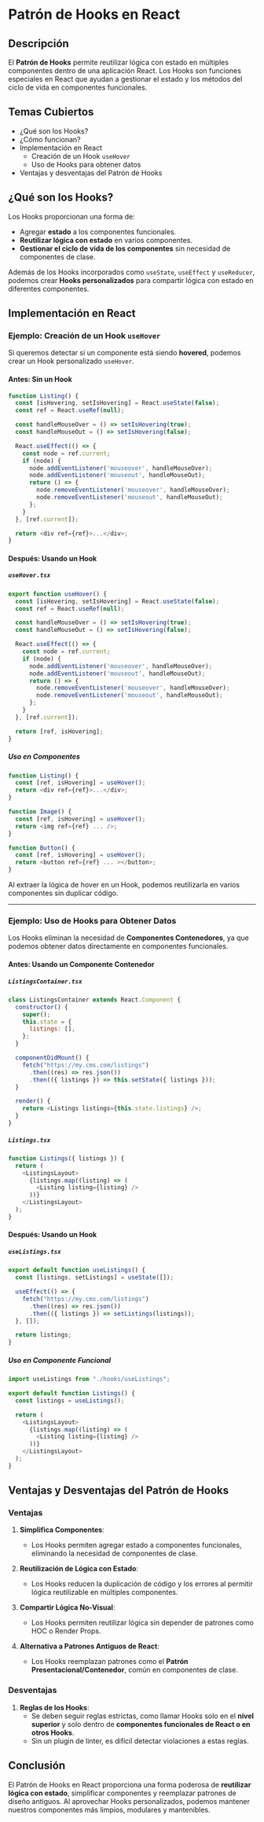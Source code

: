 # Patrón de Hooks en React

## Descripción
El **Patrón de Hooks** permite reutilizar lógica con estado en múltiples componentes dentro de una aplicación React. Los Hooks son funciones especiales en React que ayudan a gestionar el estado y los métodos del ciclo de vida en componentes funcionales.

## Temas Cubiertos
- ¿Qué son los Hooks?
- ¿Cómo funcionan?
- Implementación en React
  - Creación de un Hook `useHover`
  - Uso de Hooks para obtener datos
- Ventajas y desventajas del Patrón de Hooks

## ¿Qué son los Hooks?
Los Hooks proporcionan una forma de:
- Agregar **estado** a los componentes funcionales.
- **Reutilizar lógica con estado** en varios componentes.
- **Gestionar el ciclo de vida de los componentes** sin necesidad de componentes de clase.

Además de los Hooks incorporados como `useState`, `useEffect` y `useReducer`, podemos crear **Hooks personalizados** para compartir lógica con estado en diferentes componentes.

## Implementación en React

### Ejemplo: Creación de un Hook `useHover`
Si queremos detectar si un componente está siendo **hovered**, podemos crear un Hook personalizado `useHover`.

#### **Antes: Sin un Hook**
```javascript
function Listing() {
  const [isHovering, setIsHovering] = React.useState(false);
  const ref = React.useRef(null);

  const handleMouseOver = () => setIsHovering(true);
  const handleMouseOut = () => setIsHovering(false);

  React.useEffect(() => {
    const node = ref.current;
    if (node) {
      node.addEventListener('mouseover', handleMouseOver);
      node.addEventListener('mouseout', handleMouseOut);
      return () => {
        node.removeEventListener('mouseover', handleMouseOver);
        node.removeEventListener('mouseout', handleMouseOut);
      };
    }
  }, [ref.current]);

  return <div ref={ref}>...</div>;
}
```

#### **Después: Usando un Hook**
##### `useHover.tsx`
```javascript
export function useHover() {
  const [isHovering, setIsHovering] = React.useState(false);
  const ref = React.useRef(null);

  const handleMouseOver = () => setIsHovering(true);
  const handleMouseOut = () => setIsHovering(false);

  React.useEffect(() => {
    const node = ref.current;
    if (node) {
      node.addEventListener('mouseover', handleMouseOver);
      node.addEventListener('mouseout', handleMouseOut);
      return () => {
        node.removeEventListener('mouseover', handleMouseOver);
        node.removeEventListener('mouseout', handleMouseOut);
      };
    }
  }, [ref.current]);

  return [ref, isHovering];
}
```

##### **Uso en Componentes**
```javascript
function Listing() {
  const [ref, isHovering] = useHover();
  return <div ref={ref}>...</div>;
}

function Image() {
  const [ref, isHovering] = useHover();
  return <img ref={ref} ... />;
}

function Button() {
  const [ref, isHovering] = useHover();
  return <button ref={ref} ... ></button>;
}
```

Al extraer la lógica de hover en un Hook, podemos reutilizarla en varios componentes sin duplicar código.

---

### Ejemplo: Uso de Hooks para Obtener Datos
Los Hooks eliminan la necesidad de **Componentes Contenedores**, ya que podemos obtener datos directamente en componentes funcionales.

#### **Antes: Usando un Componente Contenedor**
##### `ListingsContainer.tsx`
```javascript
class ListingsContainer extends React.Component {
  constructor() {
    super();
    this.state = {
      listings: [],
    };
  }

  componentDidMount() {
    fetch("https://my.cms.com/listings")
      .then((res) => res.json())
      .then(({ listings }) => this.setState({ listings }));
  }

  render() {
    return <Listings listings={this.state.listings} />;
  }
}
```

##### `Listings.tsx`
```javascript
function Listings({ listings }) {
  return (
    <ListingsLayout>
      {listings.map((listing) => (
        <Listing listing={listing} />
      ))}
    </ListingsLayout>
  );
}
```

#### **Después: Usando un Hook**
##### `useListings.tsx`
```javascript
export default function useListings() {
  const [listings, setListings] = useState([]);

  useEffect(() => {
    fetch("https://my.cms.com/listings")
      .then((res) => res.json())
      .then(({ listings }) => setListings(listings));
  }, []);

  return listings;
}
```

##### **Uso en Componente Funcional**
```javascript
import useListings from "./hooks/useListings";

export default function Listings() {
  const listings = useListings();

  return (
    <ListingsLayout>
      {listings.map((listing) => (
        <Listing listing={listing} />
      ))}
    </ListingsLayout>
  );
}
```

## Ventajas y Desventajas del Patrón de Hooks

### Ventajas
1. **Simplifica Componentes**:  
   - Los Hooks permiten agregar estado a componentes funcionales, eliminando la necesidad de componentes de clase.

2. **Reutilización de Lógica con Estado**:  
   - Los Hooks reducen la duplicación de código y los errores al permitir lógica reutilizable en múltiples componentes.

3. **Compartir Lógica No-Visual**:  
   - Los Hooks permiten reutilizar lógica sin depender de patrones como HOC o Render Props.

4. **Alternativa a Patrones Antiguos de React**:  
   - Los Hooks reemplazan patrones como el **Patrón Presentacional/Contenedor**, común en componentes de clase.

### Desventajas
1. **Reglas de los Hooks**:  
   - Se deben seguir reglas estrictas, como llamar Hooks solo en el **nivel superior** y solo dentro de **componentes funcionales de React o en otros Hooks**.
   - Sin un plugin de linter, es difícil detectar violaciones a estas reglas.

## Conclusión
El Patrón de Hooks en React proporciona una forma poderosa de **reutilizar lógica con estado**, simplificar componentes y reemplazar patrones de diseño antiguos. Al aprovechar Hooks personalizados, podemos mantener nuestros componentes más limpios, modulares y mantenibles.

